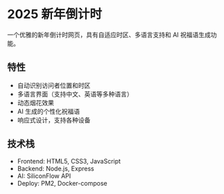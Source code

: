 # 2025 新年倒计时

一个优雅的新年倒计时网页，具有自适应时区、多语言支持和 AI 祝福语生成功能。

## 特性

- 自动识别访问者位置和时区
- 多语言界面（支持中文、英语等多种语言）
- 动态烟花效果
- AI 生成的个性化祝福语
- 响应式设计，支持各种设备

## 技术栈

- Frontend: HTML5, CSS3, JavaScript
- Backend: Node.js, Express
- AI: SiliconFlow API
- Deploy: PM2, Docker-compose